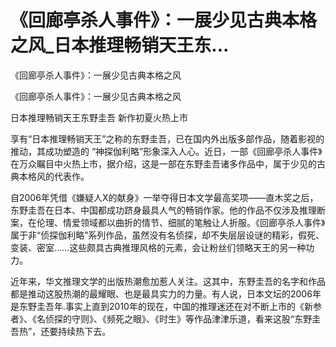 # 《回廊亭杀人事件》：一展少见古典本格之风_日本推理畅销天王东...

《回廊亭杀人事件》：一展少见古典本格之风

《回廊亭杀人事件》：一展少见古典本格之风

日本推理畅销天王东野圭吾 新作初夏火热上市

享有“日本推理畅销天王”之称的东野圭吾，已在国内外出版多部作品，随着影视的推动，其成功塑造的 “神探伽利略”形象深入人心。近日，一部《回廊亭杀人事件》在万众瞩目中火热上市，据介绍，这是一部在东野圭吾诸多作品中，属于少见的古典本格风的代表作。

自2006年凭借《嫌疑人X的献身》一举夺得日本文学最高奖项——直木奖之后，东野圭吾在日本、中国都成功跻身最具人气的畅销作家。他的作品不仅涉及推理断案，在伦理、情爱领域都以曲折的情节、细腻的笔触让人折服。《回廊亭杀人事件》属于非“侦探伽利略”系列作品，虽然没有名侦探，却不失层层设谜的精彩，假死、变装、密室……这些颇具古典推理风格的元素，会让粉丝们领略天王的另一种功力。

近年来，华文推理文学的出版热潮愈加惹人关注。这其中，东野圭吾的名字和作品都是推动这股热潮的最耀眼、也是最具实力的力量。有人说，日本文坛的2006年是东野圭吾年.事实上直到2010年的现在，中国的推理迷还在对不断上市的《新参者》、《名侦探的守则》、《频死之眼》、《时生》等作品津津乐道，看来这股“东野圭吾热”，还要持续热下去。